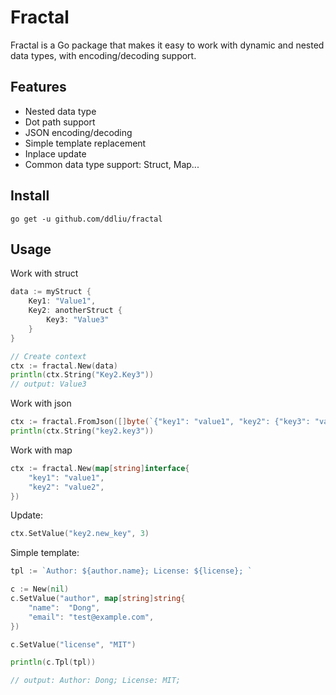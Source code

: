# Fractal

Fractal is a Go package that makes it easy to work with dynamic and nested data types, with encoding/decoding support.

## Features

- Nested data type
- Dot path support
- JSON encoding/decoding
- Simple template replacement
- Inplace update
- Common data type support: Struct, Map...

## Install

```
go get -u github.com/ddliu/fractal
```

## Usage

Work with struct

```go
data := myStruct {
    Key1: "Value1",
    Key2: anotherStruct {
        Key3: "Value3"
    }
}

// Create context
ctx := fractal.New(data)
println(ctx.String("Key2.Key3"))
// output: Value3
```

Work with json

```go
ctx := fractal.FromJson([]byte(`{"key1": "value1", "key2": {"key3": "value3"}}`))
println(ctx.String("key2.key3"))
```

Work with map

```go
ctx := fractal.New(map[string]interface{
    "key1": "value1",
    "key2": "value2",
})
```

Update:

```go
ctx.SetValue("key2.new_key", 3)
```

Simple template:

```go
tpl := `Author: ${author.name}; License: ${license}; `

c := New(nil)
c.SetValue("author", map[string]string{
    "name":  "Dong",
    "email": "test@example.com",
})

c.SetValue("license", "MIT")

println(c.Tpl(tpl))

// output: Author: Dong; License: MIT; 
```
